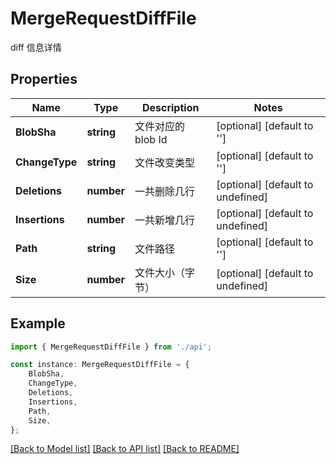 # MergeRequestDiffFile

diff 信息详情

## Properties

Name | Type | Description | Notes
------------ | ------------- | ------------- | -------------
**BlobSha** | **string** | 文件对应的 blob Id | [optional] [default to '']
**ChangeType** | **string** | 文件改变类型 | [optional] [default to '']
**Deletions** | **number** | 一共删除几行 | [optional] [default to undefined]
**Insertions** | **number** | 一共新增几行 | [optional] [default to undefined]
**Path** | **string** | 文件路径 | [optional] [default to '']
**Size** | **number** | 文件大小（字节） | [optional] [default to undefined]

## Example

```typescript
import { MergeRequestDiffFile } from './api';

const instance: MergeRequestDiffFile = {
    BlobSha,
    ChangeType,
    Deletions,
    Insertions,
    Path,
    Size,
};
```

[[Back to Model list]](../README.md#documentation-for-models) [[Back to API list]](../README.md#documentation-for-api-endpoints) [[Back to README]](../README.md)
